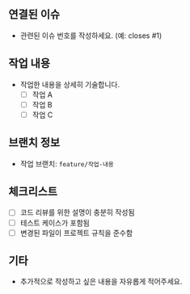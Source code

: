 ## 연결된 이슈
- 관련된 이슈 번호를 작성하세요. (예: closes #1)

## 작업 내용
- 작업한 내용을 상세히 기술합니다.
  - [ ] 작업 A
  - [ ] 작업 B
  - [ ] 작업 C

## 브랜치 정보
- 작업 브랜치: `feature/작업-내용`

## 체크리스트
- [ ] 코드 리뷰를 위한 설명이 충분히 작성됨
- [ ] 테스트 케이스가 포함됨
- [ ] 변경된 파일이 프로젝트 규칙을 준수함

## 기타
- 추가적으로 작성하고 싶은 내용을 자유롭게 적어주세요.

